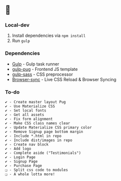# :tangerine:

### Local-dev
1. Install dependencies via `npm install` 
2. Run `gulp`

### Dependencies
* [Gulp](https://github.com/gulpjs/gulp) - Gulp task runner
* [gulp-pug](https://www.npmjs.com/package/gulp-pug) - Frontend JS template
* [gulp-sass](https://www.npmjs.com/package/gulp-sass) - CSS preprocessor
* [Browser-sync](https://www.npmjs.com/package/browser-sync) - Live CSS Reload & Browser Syncing

### To-do
	✔ - Create master layout Pug
    ✔ - Use Materialize CSS
    ✔ - Set local fonts
    ✔ - Get all assets
    ✔ - Fix form alignment
    ✔ - Make CSS class names clear
    ✔ - Update Materialize CSS primary color
    ✔ - Remove Signup page bottom margin
    ✔ - Include *.html in repo 
    ✔ - Include dist/images in repo 
    ✔ - Create nav block
    ✔ - Add logo
    ✔ - Complete aside ("Testimonials")
    ✔ - Login Page
    ✔ - Signup Page
    ✔ - Purchase Page
    ❑ - Split css code to modules
    ❑ - A whole lotta more!